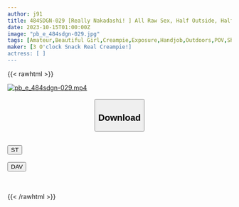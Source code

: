 ```yaml
---
author: j91
title: 484SDGN-029 [Really Nakadashi! ] All Raw Sex, Half Outside, Half Inside! What’s Inside The Box? It Was Supposed To Be A Y○Utube Collaboration Project, But It Turned Into An Erotic Photo Shoot! I Had Lots Of Sex With Kiyoshi Kiri-Chan (20) And Made A Lot Of Babies.
date: 2023-10-15T01:00:00Z
image: "pb_e_484sdgn-029.jpg"
tags: [Amateur,Beautiful Girl,Creampie,Exposure,Handjob,Outdoors,POV,Shaved,Various Professions]
maker: [3 O'clock Snack Real Creampie!]
actress: [ ]
---
```



{{< rawhtml >}}

<div class="video" data-videoid="oLpzzvVq92TJrPb">
    <a href="javascript:;">
        <img src="https://my.j91.asia/posts/pb_e_484sdgn-029/pb_e_484sdgn-029.jpg" width="WIDTH" height="HEIGHT" alt="pb_e_484sdgn-029.mp4" loading="lazy">
    </a>
</div>

<script type="text/javascript" src="https://j91.asia/asset/on-demand-st.js"></script>

<br>
  <link rel="stylesheet" href="https://j91.asia/asset/bs5.css">
  
  <center>
  <button class="btn btn-primary" type="button" data-bs-toggle="collapse" data-bs-target=".multi-collapse" aria-expanded="false" aria-controls="multiCollapseExample1 multiCollapseExample2"><h2>Download</h2></button></center>
</p>
<div class="row">
  <div class="col">
    <div class="collapse multi-collapse" id="multiCollapseExample1">
      <div class="card card-body">
	      	      <br>
<div class="buttons">  
<a href="https://streamtape.to/v/oLpzzvVq92TJrPb"><button class="btn-hover color-3"><i class="fa fa-download"></i> ST</button></a></div>
    </div>
  </div>
</div>
  <div class="col">
    <div class="collapse multi-collapse" id="multiCollapseExample2">
      <div class="card card-body">
	      <br>
<div class="buttons">
    <a href="https://filelions.online/f/pclfj428rfql"><button class="btn-hover color-9"><i class="fa fa-download"></i> DAV</button></a></div>
<br><br>
      </div>
    </div>
  </div>
</div>

{{< /rawhtml >}}